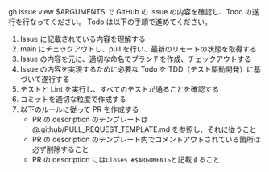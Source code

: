 gh issue view $ARGUMENTS で GitHub の Issue の内容を確認し、Todo の遂行を行なってください。
Todo は以下の手順で進めてください。

1. Issue に記載されている内容を理解する
2. main にチェックアウトし、pull を行い、最新のリモートの状態を取得する
3. Issue の内容を元に、適切な命名でブランチを作成、チェックアウトする
4. Issue の内容を実現するために必要な Todo を TDD（テスト駆動開発）に基づいて遂行する
5. テストと Lint を実行し、すべてのテストが通ることを確認する
6. コミットを適切な粒度で作成する
7. 以下のルールに従って PR を作成する
   - PR の description のテンプレートは @.github/PULL_REQUEST_TEMPLATE.md を参照し、それに従うこと
   - PR の description のテンプレート内でコメントアウトされている箇所は必ず削除すること
   - PR の description には`Closes #$ARGUMENTS`と記載すること
